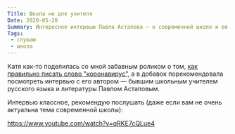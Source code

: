```yaml
---
Title: Школа не для учителя
Date: 2020-05-28
Summary: Интересное интервью Павла Астапова — о современной школе и ее проблемах.
Tags:
 - слушаю
 - школа
---
```


Катя как-то поделилась со мной забавным роликом о том, [как правильно писать слово "коронавирус"][1], 
а в добавок порекомендовала посмотреть интервью с его автором — бывшим школьным учителем русского языка и литературы Павлом Астаповым.

Интервью классное, рекомендую послушать (даже если вам не очень актуальна тема современной школы):

https://www.youtube.com/watch?v=qRKE7cQLue4

[1]: https://www.youtube.com/watch?v=OpO2tBN-7dw
